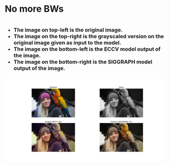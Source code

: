 <h1>No more BWs<h1/>
<h3>
<ul>
  <li>The image on top-left is the original image.</li>
  <li>The image on the top-right is the grayscaled version on the original image given as input to the model.</li>
  <li>The image on the bottom-left is the ECCV model output of the image.</li>
  <li>The image on the bottom-right is the SIGGRAPH model output of the image.</li>
</ul> 
<h3/>

![Results](https://github.com/anubhavagr/no_more_BWs/blob/master/result.png?raw=true)
